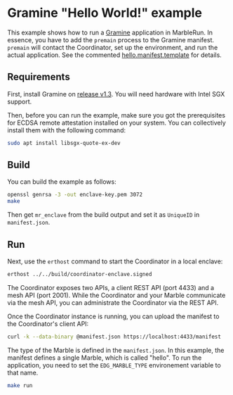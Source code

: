 # Gramine "Hello World!" example

This example shows how to run a [Gramine](https://github.com/gramineproject/gramine) application in MarbleRun. In essence, you have to add the `premain` process to the Gramine manifest. `premain` will contact the Coordinator, set up the environment, and run the actual application. See the commented [hello.manifest.template](hello.manifest.template) for details.

## Requirements

First, install Gramine on [release v1.3](https://github.com/gramineproject/gramine/releases/tag/v1.3.1). You will need hardware with Intel SGX support.

Then, before you can run the example, make sure you got the prerequisites for ECDSA remote attestation installed on your system. You can collectively install them with the following command:

```sh
sudo apt install libsgx-quote-ex-dev
```

## Build

You can build the example as follows:

```sh
openssl genrsa -3 -out enclave-key.pem 3072
make
```

Then get `mr_enclave` from the build output and set it as `UniqueID` in `manifest.json`.

## Run

Next, use the `erthost` command to start the Coordinator in a local enclave:

```sh
erthost ../../build/coordinator-enclave.signed
```

The Coordinator exposes two APIs, a client REST API (port 4433) and a mesh API (port 2001). While the Coordinator and your Marble communicate via the mesh API, you can administrate the Coordinator via the REST API.

Once the Coordinator instance is running, you can upload the manifest to the Coordinator's client API:

```sh
curl -k --data-binary @manifest.json https://localhost:4433/manifest
```

The type of the Marble is defined in the `manifest.json`. In this example, the manifest defines a single Marble, which is called "hello". To run the application, you need to set the `EDG_MARBLE_TYPE` environement variable to that name.

```sh
make run
```
